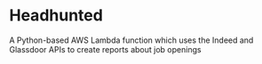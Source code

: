 # Headhunted
A Python-based AWS Lambda function which uses the Indeed and Glassdoor APIs to create reports about job openings
